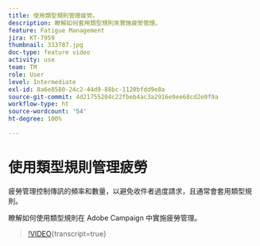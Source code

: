 ```yaml
---
title: 使用類型規則管理疲勞。
description: 瞭解如何套用類型規則來實施疲勞管理。
feature: Fatigue Management
jira: KT-7959
thumbnail: 333787.jpg
doc-type: feature video
activity: use
team: TM
role: User
level: Intermediate
exl-id: 8a6e8580-24c2-44d9-88bc-1120bfdd9e8a
source-git-commit: 4d21755204c22fbeb4ac3a2916e9ee68cd2e0f9a
workflow-type: ht
source-wordcount: '54'
ht-degree: 100%

---
```


# 使用類型規則管理疲勞

疲勞管理控制傳訊的頻率和數量，以避免收件者過度請求，且通常會套用類型規則。

瞭解如何使用類型規則在 Adobe Campaign 中實施疲勞管理。

>[!VIDEO](https://video.tv.adobe.com/v/333787?quality=12&learn=on){transcript=true}
